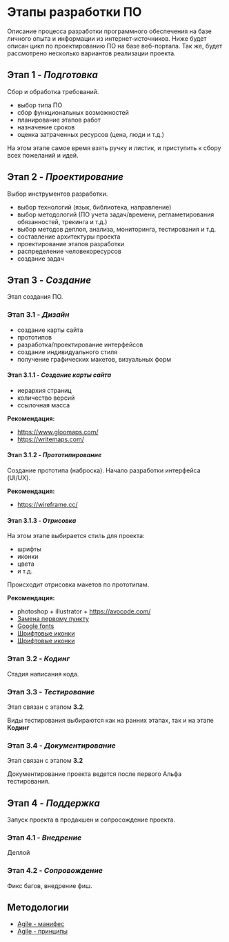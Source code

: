# Этапы разработки ПО
Описание процесса разработки программного обеспечения на базе личного
опыта и информации из интернет-источников. Ниже будет описан цикл по
проектированию ПО на базе веб-портала. Так же, будет рассмотрено
несколько вариантов реализации проекта.

## Этап 1 - *Подготовка*
Сбор и обработка требований.
* выбор типа ПО
* сбор функциональных возможностей
* планирование этапов работ
* назначение сроков
* оценка затраченных ресурсов (цена, люди и т.д.)

На этом этапе самое время взять ручку и листик, и приступить к сбору
всех пожеланий и идей.

## Этап 2 - *Проектирование*
Выбор инструментов разработки.
* выбор технологий (язык, библиотека, направление)
* выбор методологий (ПО учета задач/времени, регламетирования
обязанностей, трекинга и т.д.)
* выбор методов деплоя, анализа, мониторинга, тестирования и т.д.
* составление архитектуры проекта
* проектирование этапов разработки
* распределение человекоресурсов
* создание задач

## Этап 3 - *Создание*
Этап создания ПО.

### Этап 3.1 - *Дизайн*
* создание карты сайта
* прототипов
* разработка/проектирование интерфейсов
* создание индивидуального стиля
* получение графических макетов, визуальных форм

#### Этап 3.1.1 - *Создание карты сайта*
* иерархия страниц
* количество версий
* ссылочная масса

**Рекомендация:**
* https://www.gloomaps.com/
* https://writemaps.com/

#### Этап 3.1.2 - *Прототипирование*
Создание прототипа (наброска). Начало разработки интерфейса (UI/UX).

**Рекомендация:**
* https://wireframe.cc/

#### Этап 3.1.3 - *Отрисовка*
На этом этапе выбирается стиль для проекта:
* шрифты
* иконки
* цвета
* и т.д.

Происходит отрисовка макетов по прототипам.

**Рекомендация:**
* photoshop + illustrator + https://avocode.com/
* [Замена первому пункту](https://www.figma.com/)
* [Google fonts](https://fonts.google.com/)
* [Шрифтовые иконки](https://fontawesome.com/)
* [Шрифтовые иконки](https://material.io/resources/icons/?style=baseline)

### Этап 3.2 - *Кодинг*
Стадия написания кода.

### Этап 3.3 - *Тестирование*
Этап связан с этапом **3.2**.

Виды тестирования выбираются как на ранних этапах, так и на этапе
**Кодинг**

### Этап 3.4 - *Документирование*
Этап связан с этапом **3.2**

Документирование проекта ведется после первого Альфа тестирования.

## Этап 4 - *Поддержка*
Запуск проекта в продакшен и сопросождение проекта.

### Этап 4.1 - *Внедрение*
Деплой

### Этап 4.2 - *Сопровождение*
Фикс багов, внедрение фиш.

## Методологии
* [Agile - манифес](http://agilemanifesto.org/iso/ru/manifesto.html)
* [Agile - принципы](http://agilemanifesto.org/iso/ru/principles.html)
